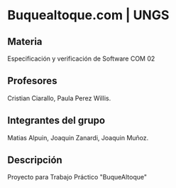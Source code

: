 # Buquealtoque.com | UNGS

## Materia
Especificación y verificación de Software COM 02

## Profesores
Cristian Ciarallo,
Paula Perez Willis. 

## Integrantes del grupo
Matias Alpuin,
Joaquin Zanardi,
Joaquin Muñoz.

## Descripción
Proyecto para Trabajo Práctico "BuqueAltoque"